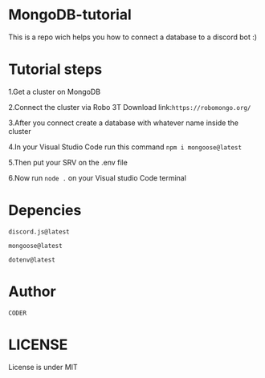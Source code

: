 # MongoDB-tutorial
This is a repo wich helps you how to connect a database to a discord bot :)

# Tutorial steps

1.Get a cluster on MongoDB

2.Connect the cluster via Robo 3T Download link:```https://robomongo.org/```

3.After you connect create a database with whatever name inside the cluster

4.In your Visual Studio Code run this command ```npm i mongoose@latest```

5.Then put your SRV on the .env file

6.Now run ```node .``` on your Visual studio Code terminal

# Depencies

```discord.js@latest```

```mongoose@latest```

```dotenv@latest```

# Author

```CODER```

# LICENSE

License is under MIT
